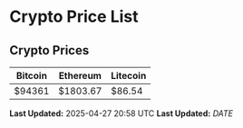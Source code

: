 # Crypto Price List

## Crypto Prices
| Bitcoin | Ethereum | Litecoin |
| ------- | -------- | -------- |
| $94361 | $1803.67 | $86.54 |
**Last Updated:** 2025-04-27 20:58 UTC
**Last Updated:** $DATE$
